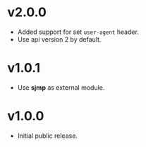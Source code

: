 # v2.0.0
 * Added support for set `user-agent` header.
 * Use api version 2 by default.

# v1.0.1
 * Use **sjmp** as external module.

# v1.0.0
 * Initial public release.